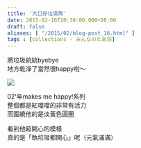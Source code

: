 ```yaml
---
title: '大口仔垃圾筒'
date: 2015-02-16T20:30:00.000+08:00
draft: false
aliases: [ "/2015/02/blog-post_16.html" ]
tags : [collections - みんなのたあ坊]
---
```


將垃圾統統byebye  
地方乾淨了當然很happy啦～  

[![](https://farm8.staticflickr.com/7305/16282168958_a9b93235bd_z.jpg)](https://farm8.staticflickr.com/7305/16282168958_a9b93235bd_z.jpg)

02'年makes me happy!系列  
整個都是紅噹噹的非常有活力  
而圍繞他的是淡黃色圓圈  
  
看到他超開心的模樣  
真的是「執垃圾都開心」呢（元氣滿滿）